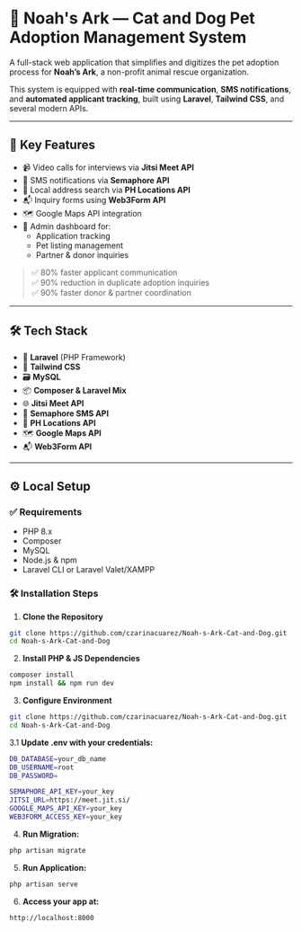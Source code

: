 # 🐾 Noah's Ark — Cat and Dog Pet Adoption Management System

A full-stack web application that simplifies and digitizes the pet adoption process for **Noah’s Ark**, a non-profit animal rescue organization.

This system is equipped with **real-time communication**, **SMS notifications**, and **automated applicant tracking**, built using **Laravel**, **Tailwind CSS**, and several modern APIs.

---

## 🎯 Key Features

- 📹 Video calls for interviews via **Jitsi Meet API**
- 📱 SMS notifications via **Semaphore API**
- 📍 Local address search via **PH Locations API**
- 📬 Inquiry forms using **Web3Form API**
- 🗺️ Google Maps API integration
- 🐶 Admin dashboard for:
  - Application tracking
  - Pet listing management
  - Partner & donor inquiries

> ✅ 80% faster applicant communication  
> ✅ 90% reduction in duplicate adoption inquiries  
> ✅ 90% faster donor & partner coordination

---

## 🛠 Tech Stack

- 🧩 **Laravel** (PHP Framework)
- 🎨 **Tailwind CSS**
- 🗃️ **MySQL**
- 📦 **Composer & Laravel Mix**
- 🌐 **Jitsi Meet API**
- 📲 **Semaphore SMS API**
- 📍 **PH Locations API**
- 🗺️ **Google Maps API**
- 📬 **Web3Form API**

---
## ⚙️ Local Setup

### ✅ Requirements

- PHP 8.x
- Composer
- MySQL
- Node.js & npm
- Laravel CLI or Laravel Valet/XAMPP

### 🛠 Installation Steps

1. **Clone the Repository**

```bash
git clone https://github.com/czarinacuarez/Noah-s-Ark-Cat-and-Dog.git
cd Noah-s-Ark-Cat-and-Dog
```

2. **Install PHP & JS Dependencies**

```bash
composer install
npm install && npm run dev
```

3. **Configure Environment**

```bash
git clone https://github.com/czarinacuarez/Noah-s-Ark-Cat-and-Dog.git
cd Noah-s-Ark-Cat-and-Dog
```

3.1 **Update .env with your credentials:**

```bash
DB_DATABASE=your_db_name
DB_USERNAME=root
DB_PASSWORD=

SEMAPHORE_API_KEY=your_key
JITSI_URL=https://meet.jit.si/
GOOGLE_MAPS_API_KEY=your_key
WEB3FORM_ACCESS_KEY=your_key
```

4. **Run Migration:**

```bash
php artisan migrate
```

5. **Run Application:**

```bash
php artisan serve
```
6. **Access your app at:**
```bash
http://localhost:8000
```
